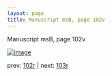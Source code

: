 ```yaml
---
layout: page
title: Manuscript msB, page 102v
---
```


Manuscript msB, page 102v

[![image](http://www.homermultitext.org/iipsrv?OBJ=IIP,1.0&FIF=/project/homer/pyramidal/deepzoom/hmt/vbbifolio/v1/vb_102v_103r.tif&WID=100&CVT=JPEG)](http://www.homermultitext.org/ict2/?urn=urn:cite2:hmt:vbbifolio.v1:vb_102v_103r)

prev:  [102r](../102r) | next:  [103r](../103r)

